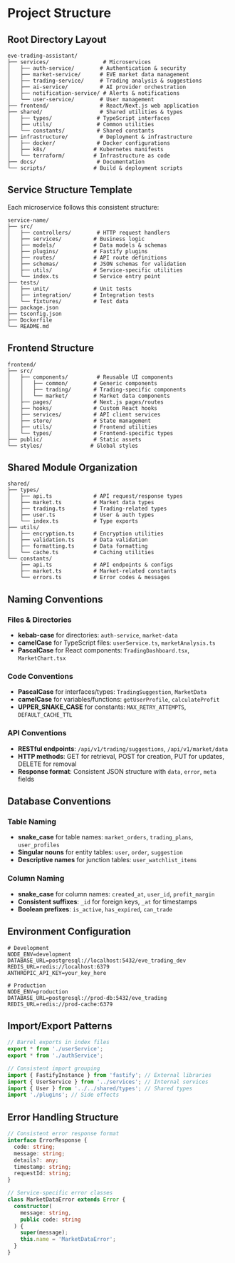 # Project Structure

## Root Directory Layout

```
eve-trading-assistant/
├── services/                 # Microservices
│   ├── auth-service/        # Authentication & security
│   ├── market-service/      # EVE market data management
│   ├── trading-service/     # Trading analysis & suggestions
│   ├── ai-service/          # AI provider orchestration
│   ├── notification-service/ # Alerts & notifications
│   └── user-service/        # User management
├── frontend/                # React/Next.js web application
├── shared/                  # Shared utilities & types
│   ├── types/              # TypeScript interfaces
│   ├── utils/              # Common utilities
│   └── constants/          # Shared constants
├── infrastructure/          # Deployment & infrastructure
│   ├── docker/             # Docker configurations
│   ├── k8s/               # Kubernetes manifests
│   └── terraform/         # Infrastructure as code
├── docs/                   # Documentation
└── scripts/               # Build & deployment scripts
```

## Service Structure Template

Each microservice follows this consistent structure:

```
service-name/
├── src/
│   ├── controllers/        # HTTP request handlers
│   ├── services/          # Business logic
│   ├── models/            # Data models & schemas
│   ├── plugins/           # Fastify plugins
│   ├── routes/            # API route definitions
│   ├── schemas/           # JSON schemas for validation
│   ├── utils/             # Service-specific utilities
│   └── index.ts           # Service entry point
├── tests/
│   ├── unit/              # Unit tests
│   ├── integration/       # Integration tests
│   └── fixtures/          # Test data
├── package.json
├── tsconfig.json
├── Dockerfile
└── README.md
```

## Frontend Structure

```
frontend/
├── src/
│   ├── components/         # Reusable UI components
│   │   ├── common/        # Generic components
│   │   ├── trading/       # Trading-specific components
│   │   └── market/        # Market data components
│   ├── pages/             # Next.js pages/routes
│   ├── hooks/             # Custom React hooks
│   ├── services/          # API client services
│   ├── store/             # State management
│   ├── utils/             # Frontend utilities
│   └── types/             # Frontend-specific types
├── public/                # Static assets
└── styles/               # Global styles
```

## Shared Module Organization

```
shared/
├── types/
│   ├── api.ts             # API request/response types
│   ├── market.ts          # Market data types
│   ├── trading.ts         # Trading-related types
│   ├── user.ts            # User & auth types
│   └── index.ts           # Type exports
├── utils/
│   ├── encryption.ts      # Encryption utilities
│   ├── validation.ts      # Data validation
│   ├── formatting.ts      # Data formatting
│   └── cache.ts           # Caching utilities
└── constants/
    ├── api.ts             # API endpoints & configs
    ├── market.ts          # Market-related constants
    └── errors.ts          # Error codes & messages
```

## Naming Conventions

### Files & Directories

- **kebab-case** for directories: `auth-service`, `market-data`
- **camelCase** for TypeScript files: `userService.ts`, `marketAnalysis.ts`
- **PascalCase** for React components: `TradingDashboard.tsx`, `MarketChart.tsx`

### Code Conventions

- **PascalCase** for interfaces/types: `TradingSuggestion`, `MarketData`
- **camelCase** for variables/functions: `getUserProfile`, `calculateProfit`
- **UPPER_SNAKE_CASE** for constants: `MAX_RETRY_ATTEMPTS`, `DEFAULT_CACHE_TTL`

### API Conventions

- **RESTful endpoints**: `/api/v1/trading/suggestions`, `/api/v1/market/data`
- **HTTP methods**: GET for retrieval, POST for creation, PUT for updates, DELETE for removal
- **Response format**: Consistent JSON structure with `data`, `error`, `meta` fields

## Database Conventions

### Table Naming

- **snake_case** for table names: `market_orders`, `trading_plans`, `user_profiles`
- **Singular nouns** for entity tables: `user`, `order`, `suggestion`
- **Descriptive names** for junction tables: `user_watchlist_items`

### Column Naming

- **snake_case** for column names: `created_at`, `user_id`, `profit_margin`
- **Consistent suffixes**: `_id` for foreign keys, `_at` for timestamps
- **Boolean prefixes**: `is_active`, `has_expired`, `can_trade`

## Environment Configuration

```
# Development
NODE_ENV=development
DATABASE_URL=postgresql://localhost:5432/eve_trading_dev
REDIS_URL=redis://localhost:6379
ANTHROPIC_API_KEY=your_key_here

# Production
NODE_ENV=production
DATABASE_URL=postgresql://prod-db:5432/eve_trading
REDIS_URL=redis://prod-cache:6379
```

## Import/Export Patterns

```typescript
// Barrel exports in index files
export * from './userService';
export * from './authService';

// Consistent import grouping
import { FastifyInstance } from 'fastify'; // External libraries
import { UserService } from '../services'; // Internal services
import { User } from '../../shared/types'; // Shared types
import './plugins'; // Side effects
```

## Error Handling Structure

```typescript
// Consistent error response format
interface ErrorResponse {
  code: string;
  message: string;
  details?: any;
  timestamp: string;
  requestId: string;
}

// Service-specific error classes
class MarketDataError extends Error {
  constructor(
    message: string,
    public code: string
  ) {
    super(message);
    this.name = 'MarketDataError';
  }
}
```
